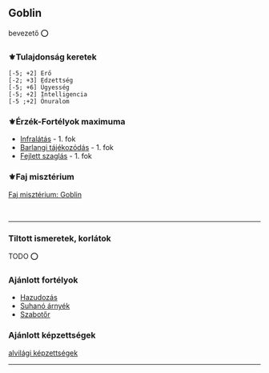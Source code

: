 ## Goblin

bevezető ⭕

### ⚜️Tulajdonság keretek

```
[-5; +2] Erő
[-2; +3] Edzettség
[-5; +6] Ügyesség
[-5; +2] Intelligencia
[-5 ;+2] Önuralom
```

### ⚜️Érzék-Fortélyok maximuma

- [Infralátás](../fortelyok.erzekek/infralatas.md) - 1. fok
- [Barlangi tájékozódás](../fortelyok.erzekek/barlangi_tajekozodas.md) - 1. fok
- [Fejlett szaglás](../fortelyok.erzekek/fejlett_szaglas.md) - 1. fok

### ⚜️Faj misztérium

[Faj misztérium: Goblin](../kepzettsegek.faj.miszterium/faj_miszterium_goblin.md)

<br />

---
### Tiltott ismeretek, korlátok

TODO ⭕

### Ajánlott fortélyok

- [Hazudozás](../fortelyok.szabad/hazudozas.md)
- [Suhanó árnyék](../fortelyok.altalanos/suhano_arnyek.md)
- [Szabotőr](../fortelyok.altalanos/szabotor.md)

### Ajánlott képzettségek

[alvilági képzettségek](../030_01_kepzettseglista.md#alvilági-képzettségek)

---
